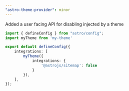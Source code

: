 ```yaml
---
"astro-theme-provider": minor
---
```


Added a user facing API for disabling injected by a theme

```ts
import { defineConfig } from "astro/config";
import myTheme from 'my-theme'

export default defineConfig({
	integrations: [
		myTheme({
			integrations: {
				'@astrojs/sitemap': false
			}
		}),
	],
});
```